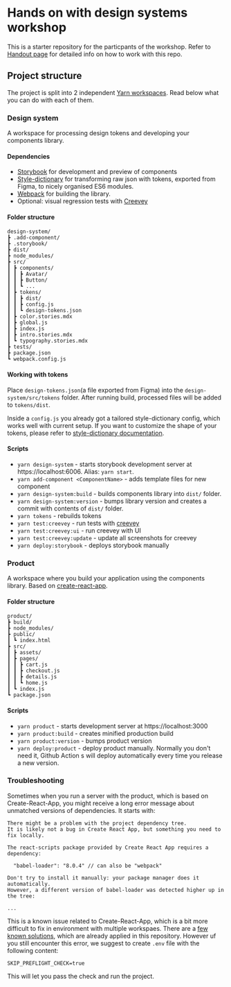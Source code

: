 # Hands on with design systems workshop

This is a starter repository for the particpants of the workshop. Refer to [Handout page](https://hands-on-workshop.goright.io/handout/) for detailed info on how to work with this repo.

## Project structure

The project is split into 2 independent [Yarn workspaces](https://classic.yarnpkg.com/en/docs/workspaces/). Read below what you can do with each of them.

### Design system

A workspace for processing design tokens and developing your components library. 

#### Dependencies
- [Storybook](https://storybook.js.org) for development and preview of components
- [Style-dictionary](https://github.com/amzn/style-dictionary) for transforming raw json with tokens, exported from Figma, to nicely organised ES6 modules.
- [Webpack](https://webpack.js.org/) for building the library.
- Optional: visual regression tests with [Creevey](https://github.com/wKich/creevey) 

#### Folder structure

```
design-system/
┣ .add-component/
┣ .storybook/
┣ dist/
┣ node_modules/
┣ src/
┃ ┣ components/
┃ ┃ ┣ Avatar/
┃ ┃ ┣ Button/
┃ ┃ ┗ ...
┃ ┣ tokens/
┃ ┃ ┣ dist/
┃ ┃ ┣ config.js
┃ ┃ ┗ design-tokens.json
┃ ┣ color.stories.mdx
┃ ┣ global.js
┃ ┣ index.js
┃ ┣ intro.stories.mdx
┃ ┗ typography.stories.mdx
┣ tests/
┣ package.json
┗ webpack.config.js
```

#### Working with tokens

Place `design-tokens.json`(a file exported from Figma) into the `design-system/src/tokens` folder. After running build, processed files will be added to `tokens/dist`.

Inside a `config.js` you already got a tailored style-dictionary config, which works well with current setup. If you want to customize the shape of your tokens, please refer to [style-dictionary documentation](https://amzn.github.io/style-dictionary/#/README).

#### Scripts

- `yarn design-system` - starts storybook development server at https://localhost:6006. Alias: `yarn start`.
- `yarn add-component <ComponentName>` - adds template files for new component
- `yarn design-system:build` - builds components library into `dist/` folder.
- `yarn design-system:version` - bumps library version and creates a commit with contents of `dist/` folder.
- `yarn tokens` - rebuilds tokens
- `yarn test:creevey` - run tests with [creevey](https://github.com/wKich/creevey)
- `yarn test:creevey:ui` - run creevey with UI
- `yarn test:creevey:update` - update all screenshots for creevey
- `yarn deploy:storybook` - deploys storybook manually

### Product

A workspace where you build your application using the components library. Based on [create-react-app](https://github.com/facebook/create-react-app).

#### Folder structure

```
product/
┣ build/
┣ node_modules/
┣ public/
┃ ┗ index.html
┣ src/
┃ ┣ assets/
┃ ┣ pages/
┃ ┃ ┣ cart.js
┃ ┃ ┣ checkout.js
┃ ┃ ┣ details.js
┃ ┃ ┗ home.js
┃ ┗ index.js
┗ package.json
```

#### Scripts

- `yarn product` - starts development server at https://localhost:3000
- `yarn product:build` - creates minified production build
- `yarn product:version` - bumps product version
- `yarn deploy:product` - deploy product manually. Normally you don't need it, Github Action s will deploy automatically every time you release a new version.


### Troubleshooting

Sometimes when you run a server with the product, which is based on Create-React-App, you might receive a long error message about unmatched versions of dependencies. It starts with:

```
There might be a problem with the project dependency tree.
It is likely not a bug in Create React App, but something you need to fix locally.

The react-scripts package provided by Create React App requires a dependency:

  "babel-loader": "8.0.4" // can also be "webpack"

Don't try to install it manually: your package manager does it automatically.
However, a different version of babel-loader was detected higher up in the tree:

...
```


This is a known issue related to Create-React-App, which is a bit more difficult to fix in environment with multiple workspaes. There are a [few known solutions](https://github.com/storybookjs/storybook/issues/5183#issuecomment-892763711), which are already applied in this repository. However uf you still encounter this error, we suggest to create `.env` file with the following content:

```
SKIP_PREFLIGHT_CHECK=true
```

This will let you pass the check and run the project.

